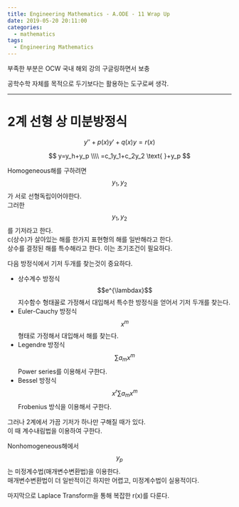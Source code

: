```yaml
---
title: Engineering Mathematics - A.ODE - 11 Wrap Up
date: 2019-05-20 20:11:00
categories:
  - mathematics
tags:
  - Engineering Mathematics
---
```


부족한 부분은 OCW 국내 해외 강의 구글링하면서 보충

공학수학 자체를 목적으로 두기보다는 활용하는 도구로써 생각.

---

# 2계 선형 상 미분방정식

$$y''+p(x)y'+q(x)y=r(x)$$

$$
y=y_h+y_p \\\\
=c_1y_1+c_2y_2 \text{  }+y_p
$$

Homogeneous해를 구하려면 $$y_1,y_2$$가 서로 선형독립이어야한다.  
그러한 $$y_1,y_2$$를 기저라고 한다.  
c(상수)가 살아있는 해를 한가지 표현형의 해를 일반해라고 한다.  
상수를 결정된 해를 특수해라고 한다. 이는 초기조건이 필요하다.

다음 방정식에서 기저 두개를 찾는것이 중요하다.

- 상수계수 방정식  
  $$e^{\lambdax}$$ 지수함수 형태꼴로 가정해서 대입해서 특수한 방정식을 얻어서 기저 두개를 찾는다.
- Euler-Cauchy 방정식  
  $$x^m$$ 형태로 가정해서 대입해서 해를 찾는다.
- Legendre 방정식  
  $$\sum a_m x^m$$ Power series를 이용해서 구한다.
- Bessel 방정식  
  $$x^r \sum a_m x^m$$ Frobenius 방식을 이용해서 구한다.

그러나 2계에서 가끔 기저가 하나만 구해질 때가 있다.  
이 때 계수내림법을 이용하여 구한다.

Nonhomogeneous해에서 $$y_p$$는 미정계수법(매개변수변환법)을 이용한다.  
매개변수변환법이 더 일반적이긴 하지만 어렵고, 미정계수법이 실용적이다.

마지막으로 Laplace Transform을 통해 복잡한 r(x)를 다룬다.
